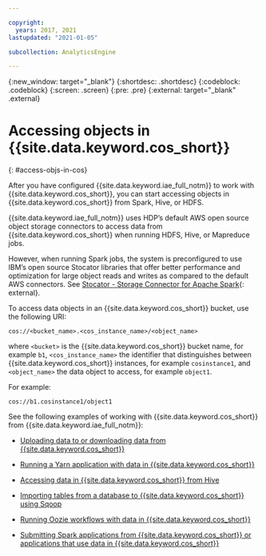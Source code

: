 ```yaml
---

copyright:
  years: 2017, 2021
lastupdated: "2021-01-05"

subcollection: AnalyticsEngine

---
```


<!-- Attribute definitions -->
{:new_window: target="_blank"}
{:shortdesc: .shortdesc}
{:codeblock: .codeblock}
{:screen: .screen}
{:pre: .pre}
{:external: target="_blank" .external}

# Accessing objects in {{site.data.keyword.cos_short}}
{: #access-objs-in-cos}

After you have configured {{site.data.keyword.iae_full_notm}} to work with {{site.data.keyword.cos_short}}, you can start accessing objects in {{site.data.keyword.cos_short}} from Spark, Hive, or HDFS.

{{site.data.keyword.iae_full_notm}} uses HDP’s default AWS open source object storage connectors to access data from {{site.data.keyword.cos_short}} when running HDFS, Hive, or Mapreduce jobs.

However, when running Spark jobs, the system is preconfigured to use IBM’s open source Stocator libraries that offer better performance and optimization for large object reads and writes as compared to the default AWS connectors. See  [Stocator - Storage Connector for Apache Spark](https://github.com/CODAIT/stocator){: external}.

To access data objects in an {{site.data.keyword.cos_short}} bucket, use the following URI:
```
cos://<bucket_name>.<cos_instance_name>/<object_name>
```
where `<bucket>` is the {{site.data.keyword.cos_short}} bucket name, for example `b1`, `<cos_instance_name>` the identifier  that distinguishes between {{site.data.keyword.cos_short}} instances, for example `cosinstance1`, and `<object_name>` the data object to access, for example `object1`.

For example:
```
cos://b1.cosinstance1/object1
```

See the following examples of working with {{site.data.keyword.cos_short}} from {{site.data.keyword.iae_full_notm}}:

- [Uploading data to or downloading data from {{site.data.keyword.cos_short}}](/docs/AnalyticsEngine?topic=AnalyticsEngine-data-movement-cos)

- [Running a Yarn application with data in {{site.data.keyword.cos_short}}](/docs/AnalyticsEngine?topic=AnalyticsEngine-run-hadoop-jobs#running-wordcount-on-data-in-object-storage)

- [Accessing data in {{site.data.keyword.cos_short}} from Hive](/docs/AnalyticsEngine?topic=AnalyticsEngine-working-with-hive#accessing-data-in-ibm-cloud-object-storage-from-hive)

- [Importing tables from a database to {{site.data.keyword.cos_short}} using Sqoop](/docs/AnalyticsEngine?topic=AnalyticsEngine-working-with-sqoop)

- [Running Oozie workflows with data in {{site.data.keyword.cos_short}}](/docs/AnalyticsEngine?topic=AnalyticsEngine-working-with-oozie)

- [Submitting Spark applications from {{site.data.keyword.cos_short}} or applications that use data in {{site.data.keyword.cos_short}}](/docs/AnalyticsEngine?topic=AnalyticsEngine-livy-api#submit-spark-applications-from-object-storage-or-on-data-in-object-stores)
